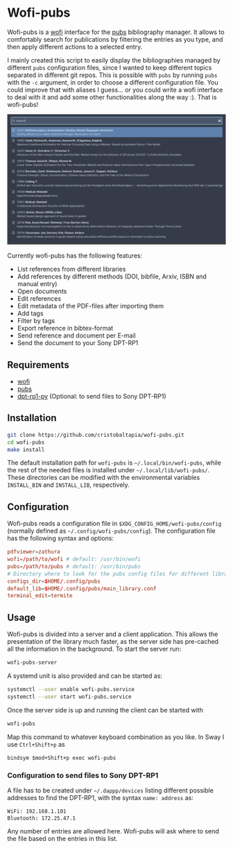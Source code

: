 # Wofi-pubs

Wofi-pubs is a [wofi](https://hg.sr.ht/~scoopta/wofi) interface for the [pubs](https://github.com/pubs/pubs/) bibliography manager.
It allows to comfortably search for publications by filtering the entries as you type, and then apply different actions to a selected entry.

I mainly created this script to easily display the bibliographies managed by different `pubs` configuration files, since I wanted to keep different topics separated in different git repos.
This is possible with `pubs` by running `pubs` with the `-c` argument, in order to choose a different configuration file.
You could improve that with aliases I guess... or you could write a wofi interface to deal with it and add some other functionalities along the way :).
That is wofi-pubs!

![Wofi-pubs](imgs/screenshot_01.png)

Currently wofi-pubs has the following features:

* List references from different libraries
* Add references by different methods (DOI, bibfile, Arxiv, ISBN and manual entry)
* Open documents
* Edit references
* Edit metadata of the PDF-files after importing them
* Add tags
* Filter by tags
* Export reference in bibtex-format
* Send reference and document per E-mail
* Send the document to your Sony DPT-RP1

## Requirements

* [wofi](https://hg.sr.ht/~scoopta/wofi)
* [pubs](https://github.com/pubs/pubs/)
* [dpt-rp1-py](https://github.com/pierrecollignon/dpt-rp1-py) (Optional: to send files to Sony DPT-RP1)

## Installation

```bash
git clone https://github.com/cristobaltapia/wofi-pubs.git
cd wofi-pubs
make install
```

The default installation path for `wofi-pubs` is `~/.local/bin/wofi-pubs`, while the rest of the needed files is installed under `~/.local/lib/wofi-pubs/`.
These directories can be modified with the environmental variables `INSTALL_BIN` and `INSTALL_LIB`, respectively.

## Configuration

Wofi-pubs reads a configuration file in `$XDG_CONFIG_HOME/wofi-pubs/config` (normally defined as `~/.config/wofi-pubs/config`).
The configuration file has the following syntax and options:

```conf
pdfviewer=zathura
wofi=/path/to/wofi # default: /usr/bin/wofi
pubs=/path/to/pubs # default: /usr/bin/pubs
# Directory where to look for the pubs config files for different libraries
configs_dir=$HOME/.config/pubs
default_lib=$HOME/.config/pubs/main_library.conf
terminal_edit=termite
```

## Usage

Wofi-pubs is divided into a server and a client application.
This allows the presentation of the library much faster, as the server side has pre-cached all the information in the background.
To start the server run:

```sh
wofi-pubs-server
```

A systemd unit is also provided and can be started as:

```sh
systemctl --user enable wofi-pubs.service
systemctl --user start wofi-pubs.service
```

Once the server side is up and running the client can be started with

```sh
wofi-pubs
```

Map this command to whatever keyboard combination as you like.
In Sway I use `Ctrl+Shift+p` as

```
bindsym $mod+Shift+p exec wofi-pubs
```

### Configuration to send files to Sony DPT-RP1

A file has to be created under `~/.dappp/devices` listing different possible addresses to find the DPT-RP1, with the syntax `name: address` as:

```
WiFi: 192.168.1.101
Bluetooth: 172.25.47.1
```

Any number of entries are allowed here.
Wofi-pubs will ask where to send the file based on the entries in this list.
